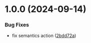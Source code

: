 # 1.0.0 (2024-09-14)


### Bug Fixes

* fix semantics action ([2bdd72a](https://github.com/reginaldogomes/nestjs_docker_rocketeseat/commit/2bdd72a14b40d7b94e8165e83a4a3868175dc20d))
